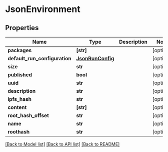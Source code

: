 # JsonEnvironment


## Properties
Name | Type | Description | Notes
------------ | ------------- | ------------- | -------------
**packages** | **[str]** |  | [optional] 
**default_run_configuration** | [**JsonRunConfig**](JsonRunConfig.md) |  | [optional] 
**size** | **str** |  | [optional] 
**published** | **bool** |  | [optional] 
**uuid** | **str** |  | [optional] 
**description** | **str** |  | [optional] 
**ipfs_hash** | **str** |  | [optional] 
**content** | **[str]** |  | [optional] 
**root_hash_offset** | **str** |  | [optional] 
**name** | **str** |  | [optional] 
**roothash** | **str** |  | [optional] 

[[Back to Model list]](../README.md#documentation-for-models) [[Back to API list]](../README.md#documentation-for-api-endpoints) [[Back to README]](../README.md)


